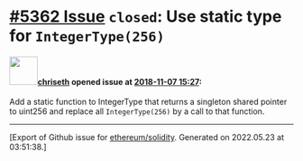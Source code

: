 # [\#5362 Issue](https://github.com/ethereum/solidity/issues/5362) `closed`: Use static type for `IntegerType(256)`

#### <img src="https://avatars.githubusercontent.com/u/9073706?v=4" width="50">[chriseth](https://github.com/chriseth) opened issue at [2018-11-07 15:27](https://github.com/ethereum/solidity/issues/5362):

Add a static function to IntegerType that returns a singleton shared pointer to uint256 and replace all `IntegerType(256)` by a call to that function.




-------------------------------------------------------------------------------



[Export of Github issue for [ethereum/solidity](https://github.com/ethereum/solidity). Generated on 2022.05.23 at 03:51:38.]
